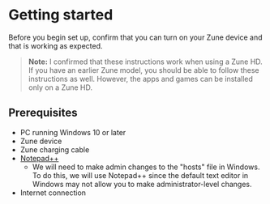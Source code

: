 # Getting started

Before you begin set up, confirm that you can turn on your Zune device and that is working as expected.

> **Note:** I confirmed that these instructions work when using a Zune HD. If you have an earlier Zune model, you should be able to follow these instructions as well. However, the apps and games can be installed only on a Zune HD.

## Prerequisites

- PC running Windows 10 or later
- Zune device
- Zune charging cable
- [Notepad++](https://notepad-plus-plus.org/)
	- We will need to make admin changes to the "hosts" file in Windows. To do this, we will use Notepad++ since the default text editor in Windows may not allow you to make administrator-level changes.
- Internet connection